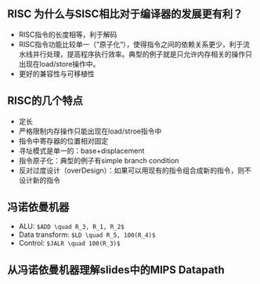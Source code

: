 ## RISC 为什么与SISC相比对于编译器的发展更有利？

- RISC指令的长度相等，利于解码
- RISC指令功能比较单一（”原子化“），使得指令之间的依赖关系更少，利于流水线并行处理，提高程序执行效率。典型的例子就是只允许内存相关的操作只出现在load/store操作中。
- 更好的兼容性与可移植性

## RISC的几个特点

- 定长
- 严格限制内存操作只能出现在load/stroe指令中
- 指令中寄存器的位置相对固定
- 寻址模式是单一的：base+displacement
- 指令原子化：典型的例子有simple branch condition
- 反对过度设计（overDesign）：如果可以用现有的指令组合成新的指令，则不设计新的指令

## 冯诺依曼机器

- ALU: `$ADD \quad R_3, R_1, R_2$`
- Data transform: `$LD \quad R_5, 100(R_4)$`
- Control: `$JALR \quad 100(R_3)$`

## 从冯诺依曼机器理解slides中的MIPS Datapath